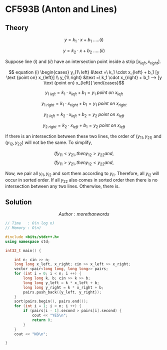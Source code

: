 # CF593B (Anton and Lines)
## Theory
$$y = k_1 \cdot x + b_1\  .....(i)$$

$$y = k_2 \cdot x + b_2\  .....(ii)$$

Suppose line $(i)$ and $(ii)$ have an intersection point inside a strip $[x_{left}, x_{right}]$.

$$ equation (i) \begin{cases}
y_{1\ left} &\text =\  k_1 \cdot x_{left} + b_1  [y \text {point on} x_{left}] \\ 
y_{1\ right} &\text =\  k_1 \cdot x_{right} + b_1 --> [y \text {point on} x_{left}] 
\end{cases}$$

$$ y_{1\ left} = k_1 \cdot x_{left} + b_1 = y_1\ point\ on\ x_{left}$$

$$ y_{1\ right} = k_1 \cdot x_{right} + b_1 = y_1\ point\ on\ x_{right}$$

$$ y_{2\ left} = k_2 \cdot x_{left} + b_2 = y_2\ point\ on\ x_{left}$$

$$ y_{2\ right} = k_2 \cdot x_{left} + b_1 = y_2\ point\ on\ x_{left}$$

If there is an intersection between these two lines, the order of $(y_{11}, y_{21)}$ and $(y_{12}, y_{22})$ will not be the same. To simplify, 

$$If y_{11} < y_{21}, then y_{12} > y_{22} and,$$
$$If y_{11} > y_{21}, then y_{12} < y_{22} and,$$

Now, we pair all ${y_{i1}, y_{i2}}$ and sort them according to $y_{i1}$. Therefore, all $y_{i2}$ will occur in sorted order. If all $y_{22}$ also comes in sorted order then there is no intersection between any two lines. Otherwise, there is.

## Solution
$$ Author : morethanwords $$

```c++
// Time   : O(n log n)
// Memory : O(n)

#include <bits/stdc++.h>
using namespace std;

int32_t main() {

    int n; cin >> n;
    long long x_left, x_right; cin >> x_left >> x_right;
    vector <pair<long long, long long>> pairs;
    for (int i = 0; i < n; i ++) {
        long long k, b; cin >> k >> b;
        long long y_left = k * x_left + b;
        long long y_right = k * x_right + b;
        pairs.push_back({y_left, y_right});
    }
    sort(pairs.begin(), pairs.end());
    for (int i = 1; i < n; i ++) {
        if (pairs[i - 1].second > pairs[i].second) {
            cout << "YES\n";
            return 0;
        }
    }
    cout << "NO\n";

}
```
